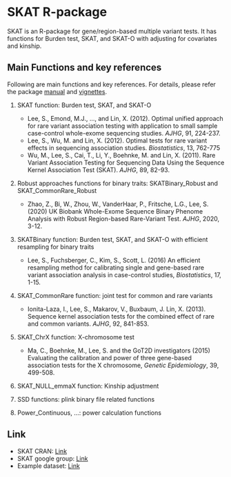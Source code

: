 # SKAT R-package

SKAT is an R-package for gene/region-based multiple variant tests. It has functions for Burden test, SKAT, and SKAT-O with adjusting for covariates and kinship. 

## Main Functions and key references
Following are main functions and key references. For details, please refer the package [manual](https://cran.r-project.org/web/packages/SKAT/SKAT.pdf) and [vignettes](https://cran.r-project.org/web/packages/SKAT/vignettes/SKAT.pdf).

1. SKAT function: Burden test, SKAT, and SKAT-O 
    * Lee, S., Emond, M.J., ..., and Lin, X. (2012). Optimal unified approach for rare variant association testing with application to small sample case-control whole-exome sequencing studies. *AJHG*, 91, 224-237.
    * Lee, S., Wu, M. and Lin, X. (2012). Optimal tests for rare variant effects in sequencing association studies. *Biostatistics*, 13, 762-775 
    * Wu, M., Lee, S., Cai, T., Li, Y., Boehnke, M. and Lin, X. (2011). Rare Variant Association Testing for Sequencing Data Using the Sequence Kernel Association Test (SKAT). *AJHG*, 89, 82-93. 

2. Robust approaches functions for binary traits: SKATBinary_Robust and SKAT_CommonRare_Robust
   * Zhao, Z., Bi, W., Zhou, W., VanderHaar, P., Fritsche, L.G., Lee, S. (2020) UK Biobank Whole-Exome Sequence Binary Phenome Analysis with Robust Region-based Rare-Variant Test. *AJHG*, 2020, 3-12.


3. SKATBinary function: Burden test, SKAT, and SKAT-O with efficient resampling for binary traits

    * Lee, S., Fuchsberger, C., Kim, S., Scott, L. (2016) An efficient resampling method for calibrating single and gene-based rare variant association analysis in case-control studies, *Biostatistics*, 17, 1-15.

4. SKAT_CommonRare function: joint test for common and rare variants

    * Ionita-Laza, I., Lee, S., Makarov, V., Buxbaum, J. Lin, X. (2013). Sequence kernel association tests for the combined effect of rare and common variants. *AJHG*, 92, 841-853. 

5. SKAT_ChrX function: X-chromosome test

    * Ma, C., Boehnke, M., Lee, S. and the GoT2D investigators (2015) Evaluating the calibration and power of three gene-based association tests for the X chromosome, *Genetic Epidemiology*, 39, 499-508.
 
6. SKAT_NULL_emmaX function: Kinship adjustment 

7. SSD functions: plink binary file related functions

8. Power_Continuous, ...: power calculation functions 

## Link
* SKAT CRAN: [Link](https://cran.r-project.org/web/packages/SKAT/index.html)
* SKAT google group: [Link](https://groups.google.com/forum/#!forum/skat_slee)
* Example dataset: [Link](https://github.com/leeshawn/SKAT/blob/master/vignettes/Example.zip)  

